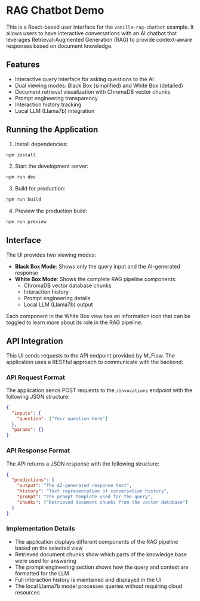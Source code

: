 # RAG Chatbot Demo

This is a React-based user interface for the `vanilla-rag-chatbot` example. It allows users to have interactive conversations with an AI chatbot that leverages Retrieval-Augmented Generation (RAG) to provide context-aware responses based on document knowledge.

## Features

- Interactive query interface for asking questions to the AI
- Dual viewing modes: Black Box (simplified) and White Box (detailed)
- Document retrieval visualization with ChromaDB vector chunks
- Prompt engineering transparency
- Interaction history tracking
- Local LLM (Llama7b) integration

## Running the Application

1. Install dependencies:

```bash
npm install
```

2. Start the development server:

```bash
npm run dev
```

3. Build for production:

```bash
npm run build
```

4. Preview the production build:

```bash
npm run preview
```

## Interface

The UI provides two viewing modes:
- **Black Box Mode**: Shows only the query input and the AI-generated response
- **White Box Mode**: Shows the complete RAG pipeline components:
  - ChromaDB vector database chunks
  - Interaction history
  - Prompt engineering details
  - Local LLM (Llama7b) output

Each component in the White Box view has an information icon that can be toggled to learn more about its role in the RAG pipeline.

## API Integration

This UI sends requests to the API endpoint provided by MLFlow. The application uses a RESTful approach to communicate with the backend:

### API Request Format

The application sends POST requests to the `/invocations` endpoint with the following JSON structure:

```json
{
  "inputs": {
    "question": ["Your question here"]
  },
  "params": {}
}
```

### API Response Format

The API returns a JSON response with the following structure:

```json
{
  "predictions": {
    "output": "The AI-generated response text",
    "history": "Text representation of conversation history",
    "prompt": "The prompt template used for the query",
    "chunks": ["Retrieved document chunks from the vector database"]
  }
}
```

### Implementation Details

- The application displays different components of the RAG pipeline based on the selected view
- Retrieved document chunks show which parts of the knowledge base were used for answering
- The prompt engineering section shows how the query and context are formatted for the LLM
- Full interaction history is maintained and displayed in the UI
- The local Llama7b model processes queries without requiring cloud resources
````

